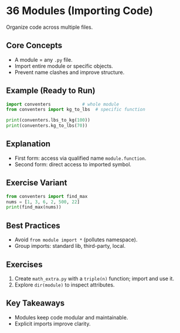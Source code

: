 # 36 Modules (Importing Code)

Organize code across multiple files.

## Core Concepts
- A module = any `.py` file.
- Import entire module or specific objects.
- Prevent name clashes and improve structure.

## Example (Ready to Run)
```python
import conventers            # whole module
from conventers import kg_to_lbs  # specific function

print(conventers.lbs_to_kg(100))
print(conventers.kg_to_lbs(70))
```

## Explanation
- First form: access via qualified name `module.function`.
- Second form: direct access to imported symbol.

## Exercise Variant
```python
from conventers import find_max
nums = [1, 3, 6, 2, 500, 22]
print(find_max(nums))
```

## Best Practices
- Avoid `from module import *` (pollutes namespace).
- Group imports: standard lib, third-party, local.

## Exercises
1. Create `math_extra.py` with a `triple(n)` function; import and use it.
2. Explore `dir(module)` to inspect attributes.

## Key Takeaways
- Modules keep code modular and maintainable.
- Explicit imports improve clarity.
